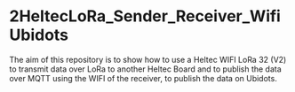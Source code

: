 # 2HeltecLoRa_Sender_Receiver_WifiUbidots
The aim of this repository is to show how to use a Heltec WIFI LoRa 32 (V2) to transmit data over LoRa to another Heltec Board and to publish the data over MQTT using the WIFI of the receiver, to publish the data on Ubidots.
